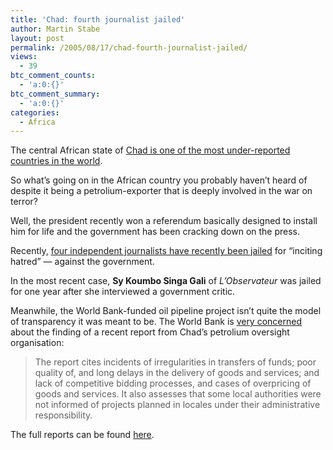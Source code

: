 ```yaml
---
title: 'Chad: fourth journalist jailed'
author: Martin Stabe
layout: post
permalink: /2005/08/17/chad-fourth-journalist-jailed/
views:
  - 39
btc_comment_counts:
  - 'a:0:{}'
btc_comment_summary:
  - 'a:0:{}'
categories:
  - Africa
---
```

The central African state of [Chad is one of the most under-reported countries in the world][1].

So what&rsquo;s going on in the African country you probably haven&#8217;t heard of despite it being a petrolium-exporter that is deeply involved in the war on terror? 

Well, the president recently won a referendum basically designed to install him for life and the government has been cracking down on the press.

Recently, [four independent journalists have recently been jailed][2] for &ldquo;inciting hatred&rdquo; &mdash; against the government.

In the most recent case, **Sy Koumbo Singa Gali** of *L&rsquo;Observateur* was jailed for one year after she interviewed a government critic.

Meanwhile, the World Bank-funded oil pipeline project isn&rsquo;t quite the model of transparency it was meant to be. The World Bank is [very concerned][3] about the finding of a recent report from Chad&rsquo;s petrolium oversight organisation:

> The report cites incidents of irregularities in transfers of funds; poor quality of, and long delays in the delivery of goods and services; and lack of competitive bidding processes, and cases of overpricing of goods and services. It also assesses that some local authorities were not informed of projects planned in locales under their administrative responsibility.

The full reports can be found [here][4].

 [1]: http://www.martinstabe.com/blog/archives/2005/06/why_the_dark_sp.php
 [2]: http://allafrica.com/stories/200508170151.html
 [3]: http://allafrica.com/stories/200507280733.html
 [4]: http://ccsrp-tchad.org/site/page.cfm?owner=9DE757EE-056F-3426-F95BA027EF01E4F2&template=department_default.cfm